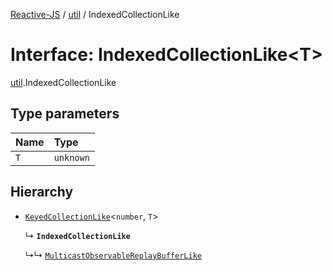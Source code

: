 [Reactive-JS](../README.md) / [util](../modules/util.md) / IndexedCollectionLike

# Interface: IndexedCollectionLike<T\>

[util](../modules/util.md).IndexedCollectionLike

## Type parameters

| Name | Type |
| :------ | :------ |
| `T` | `unknown` |

## Hierarchy

- [`KeyedCollectionLike`](util.KeyedCollectionLike.md)<`number`, `T`\>

  ↳ **`IndexedCollectionLike`**

  ↳↳ [`MulticastObservableReplayBufferLike`](rx.MulticastObservableReplayBufferLike.md)
